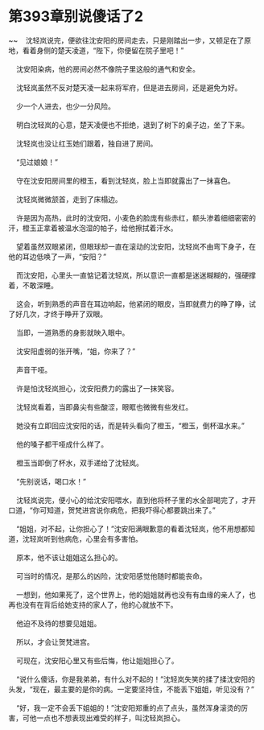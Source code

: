 # 第393章别说傻话了2
~~&nbsp;&nbsp;&nbsp;&nbsp;沈轻岚说完，便欲往沈安阳的房间走去，只是刚踏出一步，又顿足在了原地，看着身侧的楚天凌道，“陛下，你便留在院子里吧！”<br><br>&nbsp;&nbsp;&nbsp;&nbsp;沈安阳染病，他的房间必然不像院子里这般的通气和安全。<br><br>&nbsp;&nbsp;&nbsp;&nbsp;沈轻岚虽然不反对楚天凌一起来将军府，但是进去房间，还是避免为好。<br><br>&nbsp;&nbsp;&nbsp;&nbsp;少一个人进去，也少一分风险。<br><br>&nbsp;&nbsp;&nbsp;&nbsp;明白沈轻岚的心意，楚天凌便也不拒绝，退到了树下的桌子边，坐了下来。<br><br>&nbsp;&nbsp;&nbsp;&nbsp;沈轻岚也没让红玉她们跟着，独自进了房间。<br><br>&nbsp;&nbsp;&nbsp;&nbsp;“见过娘娘！”<br><br>&nbsp;&nbsp;&nbsp;&nbsp;守在沈安阳房间里的橙玉，看到沈轻岚，脸上当即就露出了一抹喜色。<br><br>&nbsp;&nbsp;&nbsp;&nbsp;沈轻岚微微颔首，走到了床榻边。<br><br>&nbsp;&nbsp;&nbsp;&nbsp;许是因为高热，此时的沈安阳，小麦色的脸庞有些赤红，额头渗着细细密密的汗，橙玉正拿着被温水泡湿的帕子，给他擦拭着汗水。<br><br>&nbsp;&nbsp;&nbsp;&nbsp;望着虽然双眼紧闭，但眼球却一直在滚动的沈安阳，沈轻岚不由弯下身子，在他的耳边低唤了一声，“安阳？”<br><br>&nbsp;&nbsp;&nbsp;&nbsp;而沈安阳，心里头一直惦记着沈轻岚，所以意识一直都是迷迷糊糊的，强硬撑着，不敢深睡。<br><br>&nbsp;&nbsp;&nbsp;&nbsp;这会，听到熟悉的声音在耳边响起，他紧闭的眼皮，当即就费力的睁了睁，试了好几次，才终于睁开了双眼。<br><br>&nbsp;&nbsp;&nbsp;&nbsp;当即，一道熟悉的身影就映入眼中。<br><br>&nbsp;&nbsp;&nbsp;&nbsp;沈安阳虚弱的张开嘴，“姐，你来了？”<br><br>&nbsp;&nbsp;&nbsp;&nbsp;声音干哑。<br><br>&nbsp;&nbsp;&nbsp;&nbsp;许是怕沈轻岚担心，沈安阳费力的露出了一抹笑容。<br><br>&nbsp;&nbsp;&nbsp;&nbsp;沈轻岚看着，当即鼻尖有些酸涩，眼眶也微微有些发红。<br><br>&nbsp;&nbsp;&nbsp;&nbsp;她没有立即回应沈安阳的话，而是转头看向了橙玉，“橙玉，倒杯温水来。”<br><br>&nbsp;&nbsp;&nbsp;&nbsp;他的嗓子都干哑成什么样了。<br><br>&nbsp;&nbsp;&nbsp;&nbsp;橙玉当即倒了杯水，双手递给了沈轻岚。<br><br>&nbsp;&nbsp;&nbsp;&nbsp;“先别说话，喝口水！”<br><br>&nbsp;&nbsp;&nbsp;&nbsp;沈轻岚说完，便小心的给沈安阳喂水，直到他将杯子里的水全部喝完了，才开口道，“你可知道，贺梵进宫说你病危，把我吓得心都要跳出来了。”<br><br>&nbsp;&nbsp;&nbsp;&nbsp;“姐姐，对不起，让你担心了！”沈安阳满眼歉意的看着沈轻岚，他不用想都知道，沈轻岚听到他病危，心里会有多害怕。<br><br>&nbsp;&nbsp;&nbsp;&nbsp;原本，他不该让姐姐这么担心的。<br><br>&nbsp;&nbsp;&nbsp;&nbsp;可当时的情况，是那么的凶险，沈安阳感觉他随时都能丧命。<br><br>&nbsp;&nbsp;&nbsp;&nbsp;一想到，他如果死了，这个世界上，他的姐姐就再也没有有血缘的亲人了，也再也没有在背后给她支持的家人了，他的心就放不下。<br><br>&nbsp;&nbsp;&nbsp;&nbsp;他迫不及待的想要见姐姐。<br><br>&nbsp;&nbsp;&nbsp;&nbsp;所以，才会让贺梵进宫。<br><br>&nbsp;&nbsp;&nbsp;&nbsp;可现在，沈安阳心里又有些后悔，他让姐姐担心了。<br><br>&nbsp;&nbsp;&nbsp;&nbsp;“说什么傻话，你是我弟弟，有什么对不起的！”沈轻岚失笑的揉了揉沈安阳的头发，“现在，最主要的是你的病。一定要坚持住，不能丢下姐姐，听见没有？”<br><br>&nbsp;&nbsp;&nbsp;&nbsp;“好，我一定不会丢下姐姐的！”沈安阳郑重的点了点头，虽然浑身滚烫的厉害，可他一点也不想表现出难受的样子，叫沈轻岚担心。<br><br>
                    

<script>_fwqdsqadxfw()</script>
<div><script>_dfwf1dw();</script></div>
<div><script>_dfwf1agdw();</script></div>
                